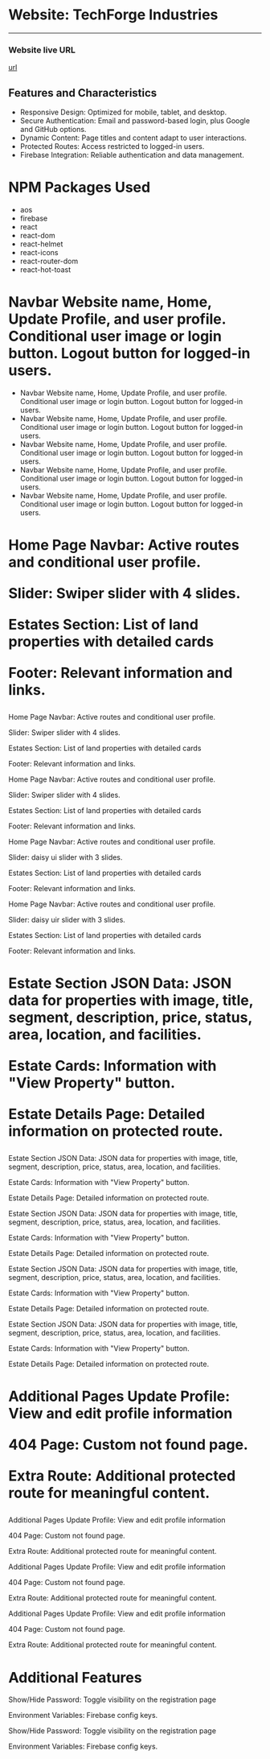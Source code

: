 <h1>Website: TechForge Industries</h1>
<hr>
<h3>Website live URL</h3>
<a href ="">url</a>

<h2>Features and Characteristics</h2>
 <ul>
    <li>Responsive Design: Optimized for mobile, tablet, and desktop.</li>
    <li>Secure Authentication: Email and password-based login, plus Google and GitHub options.</li>
    <li>Dynamic Content: Page titles and content adapt to user interactions.</li>
    <li>Protected Routes: Access restricted to logged-in users.</li>
    <li>Firebase Integration: Reliable authentication and data management.</li>
</ul>

<h1>NPM Packages Used</h1>
<ul>
    <li>aos</li>
    <li>firebase</li>
    <li>react</li>
    <li>react-dom</li>
    <li>react-helmet</li>
    <li>react-icons</li>
    <li>react-router-dom</li>
    <li>react-hot-toast</li>
</ul>
<h1>Navbar
Website name, Home, Update Profile, and user profile.
Conditional user image or login button.
Logout button for logged-in users.</h1>
<ul>
    <li>Navbar
Website name, Home, Update Profile, and user profile.
Conditional user image or login button.
Logout button for logged-in users.</li>
    <li>Navbar
Website name, Home, Update Profile, and user profile.
Conditional user image or login button.
Logout button for logged-in users.</li>
    <li>Navbar
Website name, Home, Update Profile, and user profile.
Conditional user image or login button.
Logout button for logged-in users.</li>
    <li>Navbar
Website name, Home, Update Profile, and user profile.
Conditional user image or login button.
Logout button for logged-in users.</li>
    <li>Navbar
Website name, Home, Update Profile, and user profile.
Conditional user image or login button.
Logout button for logged-in users.</li>
</ul>

<h1>Home Page
Navbar: Active routes and conditional user profile.

Slider:  Swiper slider with 4 slides.

Estates Section: List of land properties with detailed cards

Footer: Relevant information and links.</h1>
<p>Home Page
Navbar: Active routes and conditional user profile.

Slider:  Swiper slider with 4 slides.

Estates Section: List of land properties with detailed cards

Footer: Relevant information and links.</p>
<p>Home Page
Navbar: Active routes and conditional user profile.

Slider:  Swiper slider with 4 slides.

Estates Section: List of land properties with detailed cards

Footer: Relevant information and links.</p>
<p>Home Page
Navbar: Active routes and conditional user profile.

Slider:  daisy ui slider with 3 slides.

Estates Section: List of land properties with detailed cards

Footer: Relevant information and links.</p>
<p>Home Page
Navbar: Active routes and conditional user profile.

Slider:  daisy uir slider with 3 slides.

Estates Section: List of land properties with detailed cards

Footer: Relevant information and links.</p>


<h1>Estate Section
JSON Data: JSON data for properties with image, title, segment, description, price, status, area, location, and facilities.

Estate Cards: Information with "View Property" button.

Estate Details Page: Detailed information on protected route.</h1>
<p>Estate Section
JSON Data: JSON data for properties with image, title, segment, description, price, status, area, location, and facilities.

Estate Cards: Information with "View Property" button.

Estate Details Page: Detailed information on protected route.</p>
<p>Estate Section
JSON Data: JSON data for properties with image, title, segment, description, price, status, area, location, and facilities.

Estate Cards: Information with "View Property" button.

Estate Details Page: Detailed information on protected route.</p>
<p>Estate Section
JSON Data: JSON data for properties with image, title, segment, description, price, status, area, location, and facilities.

Estate Cards: Information with "View Property" button.

Estate Details Page: Detailed information on protected route.</p>
<p>Estate Section
JSON Data: JSON data for properties with image, title, segment, description, price, status, area, location, and facilities.

Estate Cards: Information with "View Property" button.

Estate Details Page: Detailed information on protected route.</p>


<h1>Additional Pages
Update Profile: View and edit profile information

404 Page: Custom not found page.

Extra Route: Additional protected route for meaningful content.</h1>
<p>Additional Pages
Update Profile: View and edit profile information

404 Page: Custom not found page.

Extra Route: Additional protected route for meaningful content.</p>
<p>Additional Pages
Update Profile: View and edit profile information

404 Page: Custom not found page.

Extra Route: Additional protected route for meaningful content.</p>
<p>Additional Pages
Update Profile: View and edit profile information

404 Page: Custom not found page.

Extra Route: Additional protected route for meaningful content.</p>


<h1>Additional Features</h1>
<p>Show/Hide Password: Toggle visibility on the registration page

Environment Variables: Firebase config keys.</p>
<p>Show/Hide Password: Toggle visibility on the registration page

Environment Variables: Firebase config keys.</p>


<h1></h1>
<p></p>
<p></p>
<p></p>
<p></p>
<p></p>
<p></p>
<p></p>